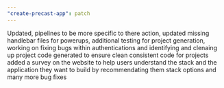 ```yaml
---
"create-precast-app": patch
---
```


Updated, pipelines to be more specific to there action, updated missing handlebar files for powerups, additional testing for project generation, working on fixing bugs within authentications and identifying and clenaing up project code generated to ensure clean consistent code for projects added a survey on the website to help users understand the stack and the application they want to build by recommendating them stack options and many more bug fixes
